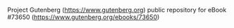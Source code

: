 Project Gutenberg (https://www.gutenberg.org) public repository for
eBook #73650 (https://www.gutenberg.org/ebooks/73650)
